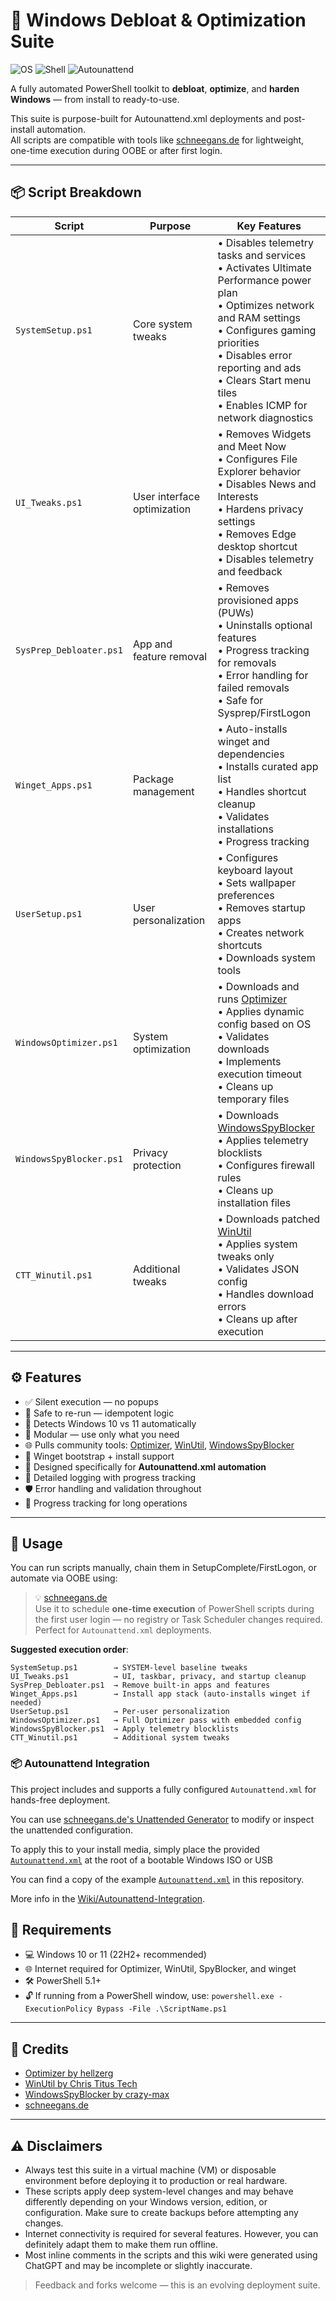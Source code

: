# 🧰 Windows Debloat & Optimization Suite

![OS](https://img.shields.io/badge/Windows-10%20%7C%2011-blue)
![Shell](https://img.shields.io/badge/Shell-PowerShell-008fc7)
![Autounattend](https://img.shields.io/badge/Autounattend-Compatible-green)

A fully automated PowerShell toolkit to **debloat**, **optimize**, and **harden Windows** — from install to ready-to-use.

This suite is purpose-built for Autounattend.xml deployments and post-install automation.  
All scripts are compatible with tools like [schneegans.de](https://schneegans.de/windows/unattend-generator) for lightweight, one-time execution during OOBE or after first login.

---

## 📦 Script Breakdown

| Script                   | Purpose | Key Features |
|--------------------------|---------|--------------|
| `SystemSetup.ps1`        | Core system tweaks | • Disables telemetry tasks and services<br>• Activates Ultimate Performance power plan<br>• Optimizes network and RAM settings<br>• Configures gaming priorities<br>• Disables error reporting and ads<br>• Clears Start menu tiles<br>• Enables ICMP for network diagnostics |
| `UI_Tweaks.ps1`          | User interface optimization | • Removes Widgets and Meet Now<br>• Configures File Explorer behavior<br>• Disables News and Interests<br>• Hardens privacy settings<br>• Removes Edge desktop shortcut<br>• Disables telemetry and feedback |
| `SysPrep_Debloater.ps1`  | App and feature removal | • Removes provisioned apps (PUWs)<br>• Uninstalls optional features<br>• Progress tracking for removals<br>• Error handling for failed removals<br>• Safe for Sysprep/FirstLogon |
| `Winget_Apps.ps1`        | Package management | • Auto-installs winget and dependencies<br>• Installs curated app list<br>• Handles shortcut cleanup<br>• Validates installations<br>• Progress tracking |
| `UserSetup.ps1`          | User personalization | • Configures keyboard layout<br>• Sets wallpaper preferences<br>• Removes startup apps<br>• Creates network shortcuts<br>• Downloads system tools |
| `WindowsOptimizer.ps1`   | System optimization | • Downloads and runs [Optimizer](https://github.com/hellzerg/optimizer)<br>• Applies dynamic config based on OS<br>• Validates downloads<br>• Implements execution timeout<br>• Cleans up temporary files |
| `WindowsSpyBlocker.ps1`  | Privacy protection | • Downloads [WindowsSpyBlocker](https://github.com/crazy-max/WindowsSpyBlocker)<br>• Applies telemetry blocklists<br>• Configures firewall rules<br>• Cleans up installation files |
| `CTT_Winutil.ps1`        | Additional tweaks | • Downloads patched [WinUtil](https://christitus.com/win)<br>• Applies system tweaks only<br>• Validates JSON config<br>• Handles download errors<br>• Cleans up after execution |

---

## ⚙️ Features

- ✅ Silent execution — no popups
- 🔁 Safe to re-run — idempotent logic
- 🧠 Detects Windows 10 vs 11 automatically
- 🧩 Modular — use only what you need
- 🌐 Pulls community tools: [Optimizer](https://github.com/hellzerg/optimizer), [WinUtil](https://christitus.com/win), [WindowsSpyBlocker](https://github.com/crazy-max/WindowsSpyBlocker)
- 💾 Winget bootstrap + install support
- 🧱 Designed specifically for **Autounattend.xml automation**
- 📝 Detailed logging with progress tracking
- 🛡️ Error handling and validation throughout
- 🔄 Progress tracking for long operations

---

## 🚀 Usage

You can run scripts manually, chain them in SetupComplete/FirstLogon, or automate via OOBE using:

> 💡 [schneegans.de](https://schneegans.de/windows/unattend-generator/)  
> Use it to schedule **one-time execution** of PowerShell scripts during the first user login — no registry or Task Scheduler changes required.  
> Perfect for `Autounattend.xml` deployments.

**Suggested execution order**:
```
SystemSetup.ps1        → SYSTEM-level baseline tweaks
UI_Tweaks.ps1          → UI, taskbar, privacy, and startup cleanup
SysPrep_Debloater.ps1  → Remove built-in apps and features
Winget_Apps.ps1        → Install app stack (auto-installs winget if needed)
UserSetup.ps1          → Per-user personalization
WindowsOptimizer.ps1   → Full Optimizer pass with embedded config
WindowsSpyBlocker.ps1  → Apply telemetry blocklists
CTT_Winutil.ps1        → Additional system tweaks
```

### 📦 Autounattend Integration

This project includes and supports a fully configured `Autounattend.xml` for hands-free deployment.

You can use [schneegans.de's Unattended Generator](https://schneegans.de/windows/unattend-generator/) to modify or inspect the unattended configuration.

To apply this to your install media, simply place the provided [`Autounattend.xml`](./autounattend.xml) at the root of a bootable Windows ISO or USB

You can find a copy of the example [`Autounattend.xml`](./autounattend.xml) in this repository.

More info in the [Wiki/Autounattend-Integration](https://github.com/lotusflowr/windows-debloat-automated/wiki/Autounattend-Integration).

## 📌 Requirements

- 💻 Windows 10 or 11 (22H2+ recommended)
- 🌐 Internet required for Optimizer, WinUtil, SpyBlocker, and winget
- 🛠 PowerShell 5.1+
- 🔓 If running from a PowerShell window, use: `powershell.exe -ExecutionPolicy Bypass -File .\ScriptName.ps1`

---

## 🤝 Credits

- [Optimizer by hellzerg](https://github.com/hellzerg/optimizer)
- [WinUtil by Chris Titus Tech](https://github.com/ChrisTitusTech/winutil)
- [WindowsSpyBlocker by crazy-max](https://github.com/crazy-max/WindowsSpyBlocker)
- [schneegans.de](https://schneegans.de/windows/unattend-generator)

---

## ⚠️ Disclaimers

- Always test this suite in a virtual machine (VM) or disposable environment before deploying it to production or real hardware.
- These scripts apply deep system-level changes and may behave differently depending on your Windows version, edition, or configuration. Make sure to create backups before attempting any changes.
- Internet connectivity is required for several features. However, you can definitely adapt them to make them run offline.
- Most inline comments in the scripts and this wiki were generated using ChatGPT and may be incomplete or slightly inaccurate.  

> Feedback and forks welcome — this is an evolving deployment suite.